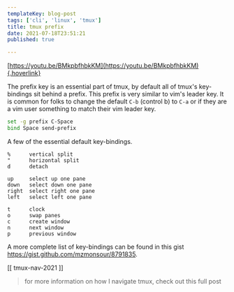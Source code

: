 ```yaml
---
templateKey: blog-post
tags: ['cli', 'linux', 'tmux']
title: tmux prefix
date: 2021-07-18T23:51:21
published: true

---
```


[https://youtu.be/BMkpbfhbkKM](https://youtu.be/BMkpbfhbkKM){.hoverlink}

The prefix key is an essential part of tmux, by default all of tmux's
key-bindings sit behind a prefix.  This prefix is very similar to vim's leader
key. It is common for folks to change the default `C-b` (control b) to `C-a` or
if they are a vim user something to match their vim leader key.

``` bash
set -g prefix C-Space
bind Space send-prefix
```

A few of the essential default key-bindings.

```
%      vertical split
"      horizontal split
d      detach

up     select up one pane
down   select down one pane
right  select right one pane
left   select left one pane

t      clock
o      swap panes
c      create window
n      next window
p      previous window
```

A more complete list of key-bindings can be found in this gist <https://gist.github.com/mzmonsour/8791835>.

[[ tmux-nav-2021 ]]

> for more information on how I navigate tmux, check out this full post
